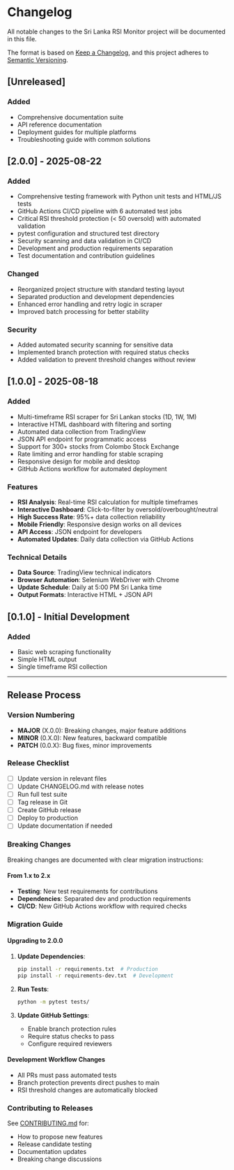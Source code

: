 # Changelog

All notable changes to the Sri Lanka RSI Monitor project will be documented in this file.

The format is based on [Keep a Changelog](https://keepachangelog.com/en/1.0.0/),
and this project adheres to [Semantic Versioning](https://semver.org/spec/v2.0.0.html).

## [Unreleased]

### Added
- Comprehensive documentation suite
- API reference documentation
- Deployment guides for multiple platforms
- Troubleshooting guide with common solutions

## [2.0.0] - 2025-08-22

### Added
- Comprehensive testing framework with Python unit tests and HTML/JS tests
- GitHub Actions CI/CD pipeline with 6 automated test jobs
- Critical RSI threshold protection (< 50 oversold) with automated validation
- pytest configuration and structured test directory
- Security scanning and data validation in CI/CD
- Development and production requirements separation
- Test documentation and contribution guidelines

### Changed
- Reorganized project structure with standard testing layout
- Separated production and development dependencies
- Enhanced error handling and retry logic in scraper
- Improved batch processing for better stability

### Security
- Added automated security scanning for sensitive data
- Implemented branch protection with required status checks
- Added validation to prevent threshold changes without review

## [1.0.0] - 2025-08-18

### Added
- Multi-timeframe RSI scraper for Sri Lankan stocks (1D, 1W, 1M)
- Interactive HTML dashboard with filtering and sorting
- Automated data collection from TradingView
- JSON API endpoint for programmatic access
- Support for 300+ stocks from Colombo Stock Exchange
- Rate limiting and error handling for stable scraping
- Responsive design for mobile and desktop
- GitHub Actions workflow for automated deployment

### Features
- **RSI Analysis**: Real-time RSI calculation for multiple timeframes
- **Interactive Dashboard**: Click-to-filter by oversold/overbought/neutral
- **High Success Rate**: 95%+ data collection reliability
- **Mobile Friendly**: Responsive design works on all devices
- **API Access**: JSON endpoint for developers
- **Automated Updates**: Daily data collection via GitHub Actions

### Technical Details
- **Data Source**: TradingView technical indicators
- **Browser Automation**: Selenium WebDriver with Chrome
- **Update Schedule**: Daily at 5:00 PM Sri Lanka time
- **Output Formats**: Interactive HTML + JSON API

## [0.1.0] - Initial Development

### Added
- Basic web scraping functionality
- Simple HTML output
- Single timeframe RSI collection

---

## Release Process

### Version Numbering
- **MAJOR** (X.0.0): Breaking changes, major feature additions
- **MINOR** (0.X.0): New features, backward compatible
- **PATCH** (0.0.X): Bug fixes, minor improvements

### Release Checklist
- [ ] Update version in relevant files
- [ ] Update CHANGELOG.md with release notes
- [ ] Run full test suite
- [ ] Tag release in Git
- [ ] Create GitHub release
- [ ] Deploy to production
- [ ] Update documentation if needed

### Breaking Changes
Breaking changes are documented with clear migration instructions:

#### From 1.x to 2.x
- **Testing**: New test requirements for contributions
- **Dependencies**: Separated dev and production requirements
- **CI/CD**: New GitHub Actions workflow with required checks

### Migration Guide

#### Upgrading to 2.0.0
1. **Update Dependencies**:
   ```bash
   pip install -r requirements.txt  # Production
   pip install -r requirements-dev.txt  # Development
   ```

2. **Run Tests**:
   ```bash
   python -m pytest tests/
   ```

3. **Update GitHub Settings**:
   - Enable branch protection rules
   - Require status checks to pass
   - Configure required reviewers

#### Development Workflow Changes
- All PRs must pass automated tests
- Branch protection prevents direct pushes to main
- RSI threshold changes are automatically blocked

### Contributing to Releases

See [CONTRIBUTING.md](CONTRIBUTING.md) for:
- How to propose new features
- Release candidate testing
- Documentation updates
- Breaking change discussions